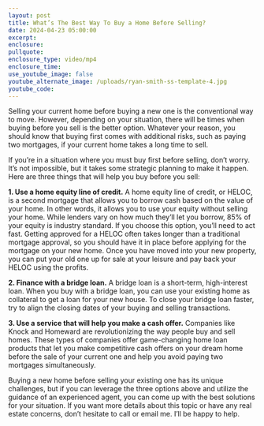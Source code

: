 ```yaml
---
layout: post
title: What’s The Best Way To Buy a Home Before Selling?
date: 2024-04-23 05:00:00
excerpt:
enclosure:
pullquote:
enclosure_type: video/mp4
enclosure_time:
use_youtube_image: false
youtube_alternate_image: /uploads/ryan-smith-ss-template-4.jpg
youtube_code:
---
```

Selling your current home before buying a new one is the conventional way to move. However, depending on your situation, there will be times when buying before you sell is the better option. Whatever your reason, you should know that buying first comes with additional risks, such as paying two mortgages, if your current home takes a long time to sell.

If you’re in a situation where you must buy first before selling, don’t worry. It’s not impossible, but it takes some strategic planning to make it happen. Here are three things that will help you buy before you sell:

**1\. Use a home equity line of credit.** A home equity line of credit, or HELOC, is a second mortgage that allows you to borrow cash based on the value of your home. In other words, it allows you to use your equity without selling your home. While lenders vary on how much they’ll let you borrow, 85% of your equity is industry standard. If you choose this option, you’ll need to act fast. Getting approved for a HELOC often takes longer than a traditional mortgage approval, so you should have it in place before applying for the mortgage on your new home. Once you have moved into your new property, you can put your old one up for sale at your leisure and pay back your HELOC using the profits.

**2\. Finance with a bridge loan.** A bridge loan is a short-term, high-interest loan. When you buy with a bridge loan, you can use your existing home as collateral to get a loan for your new house. To close your bridge loan faster, try to align the closing dates of your buying and selling transactions.

**3\. Use a service that will help you make a cash offer.** Companies like Knock and Homeward are revolutionizing the way people buy and sell homes. These types of companies offer game-changing home loan products that let you make competitive cash offers on your dream home before the sale of your current one and help you avoid paying two mortgages simultaneously.

Buying a new home before selling your existing one has its unique challenges, but if you can leverage the three options above and utilize the guidance of an experienced agent, you can come up with the best solutions for your situation. If you want more details about this topic or have any real estate concerns, don’t hesitate to call or email me. I’ll be happy to help.
